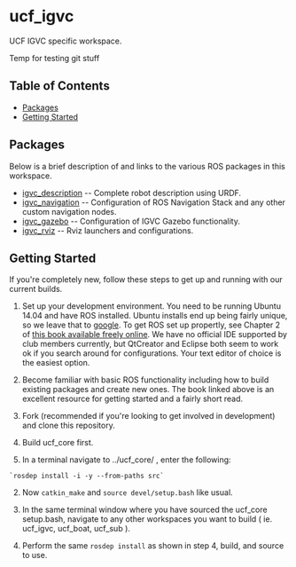 # ucf_igvc
UCF IGVC specific workspace.

Temp for testing git stuff

## Table of Contents
* [Packages](#packages)
* [Getting Started](#getting-started)

## <a name="packages"></a>Packages
Below is a brief description of and links to the various ROS packages in this workspace.
* [igvc_description](https://github.com/ucfroboticsclub/ucf_robotics/tree/master/ucf_igvc/src/igvc/igvc_description) -- Complete robot description using URDF.
* [igvc_navigation](https://github.com/ucfroboticsclub/ucf_robotics/tree/master/ucf_igvc/src/igvc_apps/igvc_navigation) -- Configuration of ROS Navigation Stack and any other custom navigation nodes.
* [igvc_gazebo](https://github.com/ucfroboticsclub/ucf_robotics/tree/master/ucf_igvc/src/igvc_simulator/igvc_gazebo) -- Configuration of IGVC Gazebo functionality.
* [igvc_rviz](https://github.com/ucfroboticsclub/ucf_robotics/tree/master/ucf_igvc/src/igvc_viz/igvc_rviz) -- Rviz launchers and configurations.

## <a name="getting-started"></a>Getting Started
If you're completely new, follow these steps to get up and running with our current builds.

1. Set up your development environment.  You need to be running Ubuntu 14.04 and have ROS installed.  Ubuntu installs end up being fairly unique, so we leave that to [google](http://google.com).  To get ROS set up propertly, see Chapter 2 of [this book available freely online](http://www.cse.sc.edu/~jokane/agitr/).  We have no official IDE supported by club members currently, but QtCreator and Eclipse both seem to work ok if you search around for configurations.  Your text editor of choice is the easiest option.

2. Become familiar with basic ROS functionality including how to build existing packages and create new ones.  The book linked above is an excellent resource for getting started and a fairly short read.

3. Fork (recommended if you're looking to get involved in development) and clone this repository.

4. Build ucf_core first.
  1. In a terminal navigate to ../ucf_core/ , enter the following:
    
    `rosdep install -i -y --from-paths src`
    
  2. Now `catkin_make` and `source devel/setup.bash` like usual.
  
5. In the same terminal window where you have sourced the ucf_core setup.bash, navigate to any other workspaces you want to build ( ie. ucf_igvc, ucf_boat, ucf_sub ).

6. Perform the same `rosdep install` as shown in step 4, build, and source to use.
